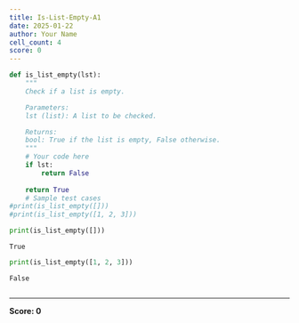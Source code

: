 ```yaml
---
title: Is-List-Empty-A1
date: 2025-01-22
author: Your Name
cell_count: 4
score: 0
---
```


```python
def is_list_empty(lst):
    """
    Check if a list is empty.

    Parameters:
    lst (list): A list to be checked.

    Returns:
    bool: True if the list is empty, False otherwise.
    """
    # Your code here
    if lst:
        return False
        
    return True
    # Sample test cases
#print(is_list_empty([])) 
#print(is_list_empty([1, 2, 3])) 

```


```python
print(is_list_empty([])) 
```

    True



```python
print(is_list_empty([1, 2, 3])) 
```

    False



```python

```


---
**Score: 0**
